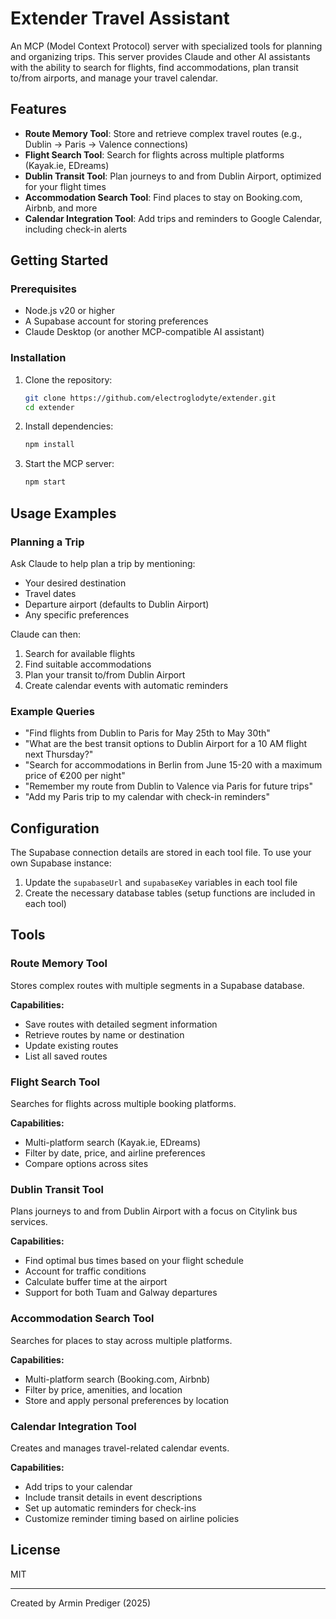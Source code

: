 # Extender Travel Assistant

An MCP (Model Context Protocol) server with specialized tools for planning and organizing trips. This server provides Claude and other AI assistants with the ability to search for flights, find accommodations, plan transit to/from airports, and manage your travel calendar.

## Features

- **Route Memory Tool**: Store and retrieve complex travel routes (e.g., Dublin → Paris → Valence connections)
- **Flight Search Tool**: Search for flights across multiple platforms (Kayak.ie, EDreams)
- **Dublin Transit Tool**: Plan journeys to and from Dublin Airport, optimized for your flight times
- **Accommodation Search Tool**: Find places to stay on Booking.com, Airbnb, and more
- **Calendar Integration Tool**: Add trips and reminders to Google Calendar, including check-in alerts

## Getting Started

### Prerequisites

- Node.js v20 or higher
- A Supabase account for storing preferences
- Claude Desktop (or another MCP-compatible AI assistant)

### Installation

1. Clone the repository:
   ```bash
   git clone https://github.com/electroglodyte/extender.git
   cd extender
   ```

2. Install dependencies:
   ```bash
   npm install
   ```

3. Start the MCP server:
   ```bash
   npm start
   ```

## Usage Examples

### Planning a Trip

Ask Claude to help plan a trip by mentioning:
- Your desired destination
- Travel dates
- Departure airport (defaults to Dublin Airport)
- Any specific preferences

Claude can then:
1. Search for available flights
2. Find suitable accommodations
3. Plan your transit to/from Dublin Airport
4. Create calendar events with automatic reminders

### Example Queries

- "Find flights from Dublin to Paris for May 25th to May 30th"
- "What are the best transit options to Dublin Airport for a 10 AM flight next Thursday?"
- "Search for accommodations in Berlin from June 15-20 with a maximum price of €200 per night"
- "Remember my route from Dublin to Valence via Paris for future trips"
- "Add my Paris trip to my calendar with check-in reminders"

## Configuration

The Supabase connection details are stored in each tool file. To use your own Supabase instance:

1. Update the `supabaseUrl` and `supabaseKey` variables in each tool file
2. Create the necessary database tables (setup functions are included in each tool)

## Tools

### Route Memory Tool

Stores complex routes with multiple segments in a Supabase database.

**Capabilities:**
- Save routes with detailed segment information
- Retrieve routes by name or destination
- Update existing routes
- List all saved routes

### Flight Search Tool

Searches for flights across multiple booking platforms.

**Capabilities:**
- Multi-platform search (Kayak.ie, EDreams)
- Filter by date, price, and airline preferences
- Compare options across sites

### Dublin Transit Tool

Plans journeys to and from Dublin Airport with a focus on Citylink bus services.

**Capabilities:**
- Find optimal bus times based on your flight schedule
- Account for traffic conditions
- Calculate buffer time at the airport
- Support for both Tuam and Galway departures

### Accommodation Search Tool

Searches for places to stay across multiple platforms.

**Capabilities:**
- Multi-platform search (Booking.com, Airbnb)
- Filter by price, amenities, and location
- Store and apply personal preferences by location

### Calendar Integration Tool

Creates and manages travel-related calendar events.

**Capabilities:**
- Add trips to your calendar
- Include transit details in event descriptions
- Set up automatic reminders for check-ins
- Customize reminder timing based on airline policies

## License

MIT

---

Created by Armin Prediger (2025)
